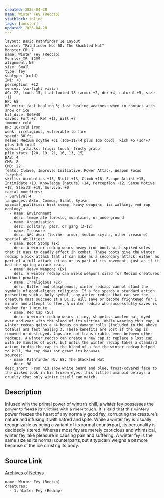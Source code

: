 ```yaml
---
created: 2023-04-28
name: Winter Fey (Redcap)
statblock: inline
tags: [monster]
updated: 2023-04-28
---
```

```statblock
layout: Basic Pathfinder 1e Layout
source: "Pathfinder No. 68: The Shackled Hut"
Monster_CR: 7
name: Winter Fey (Redcap)
Monster_XP: 3200
alignment: NE
size: Small
type: fey
subtype: (cold)
INI: +8
perception: +12
senses: low-light vision
AC: 22, touch 15, flat-footed 18 (armor +2, dex +4, natural +5, size +1)
HP: 68
HP_extra: fast healing 3; fast healing weakness when in contact with snow or ice
hit_dice: 8d6+40
saves: Fort +7, Ref +10, Will +7
immune: cold
DR: 10/cold iron
weak: irreligious, vulnerable to fire
speed: 30 ft.
melee: Medium scythe +11 (1d6+11/×4 plus 1d6 cold), kick +5 (1d4+7 plus 1d6 cold)
special_attacks: frigid touch, frosty grasp
pf1e_stats: [20, 19, 20, 16, 13, 15]
BAB: 4
CMB: 8
CMD: 22
feats: Cleave, Improved Initiative, Power Attack, Weapon Focus (scythe)
skills: Acrobatics +15, Bluff +13, Climb +16, Escape Artist +15, Intimidate +10, Knowledge (nature) +14, Perception +12, Sense Motive +12, Stealth +19, Survival +0
racial_modifiers:
- Survival 4
languages: Aklo, Common, Giant, Sylvan
special_qualities: boot stomp, heavy weapons, ice walking, red cap
ecology:
  - name: Environment
    desc: temperate forests, mountains, or underground
  - name: Organisation
    desc: solitary, pair, or gang (3-12)
  - name: Treasure
    desc: NPC Gear (leather armor, Medium scythe, other treasure)
special_abilities:
  - name: Boot Stomp (Ex)
    desc: A winter redcap wears heavy iron boots with spiked soles that it uses to deadly effect in combat. These boots give the winter redcap a kick attack that it can make as a secondary attack, either as part of a full-attack action or as part of its movement, just as if it had the Spring Attack feat.
  - name: Heavy Weapons (Ex)
    desc: A winter redcap can wield weapons sized for Medium creatures without penalty.
  - name: Irreligious (Ex)
    desc: Bitter and blasphemous, winter redcaps cannot stand the symbols of good-aligned religions. If a foe spends a standard action presenting such a holy symbol, any winter redcap that can see the creature must succeed at a DC 15 Will save or become frightened for 1 minute and attempt to flee. A winter redcap who successfully saves is shaken for 1 minute.
  - name: Red Cap (Su)
    desc: A winter redcap wears a tiny, shapeless woolen hat, dyed over and over with the blood of its victims. While wearing this cap, a winter redcap gains a +4 bonus on damage rolls (included in the above totals) and fast healing 3. These benefits are lost if the cap is removed or destroyed. Caps are not transferable, even between other redcaps. A winter redcap can create a new cap to replace a lost cap with 10 minutes of work, but until the winter redcap takes a standard action to dip the cap in the blood of a foe the winter redcap helped to kill, the cap does not grant its bonuses.
sources:
  - name: Pathfinder No. 68: The Shackled Hut
    desc: 90
desc_short: From his snow white beard and blue, frost-covered face to the wicked look in his frozen eyes, this little humanoid betrays a cruelty that only winter itself can match.
```
## Description
Infused with the primal power of winter’s chill, a winter fey possesses the power to freeze its victims with a mere touch. It is said that this wintery power freezes the heart of any normally good fey, corrupting the creature’s nature and infusing it with hatred and spite. While a winter fey is visually recognizable as being a variant of its normal counterpart, its personality is decidedly altered. Whereas most fey are merely capricious and whimsical, winter fey take pleasure in causing pain and suffering. A winter fey is the same size as its normal counterparts, but it typically weighs a bit more because of the ice crusting its body.
## Source Link
[Archives of Nethys](https://aonprd.com/MonsterDisplay.aspx?ItemName=Winter%20Fey%20(Redcap))
```encounter-table
name: Winter Fey (Redcap)
creatures:
  - 1: Winter Fey (Redcap)
```
